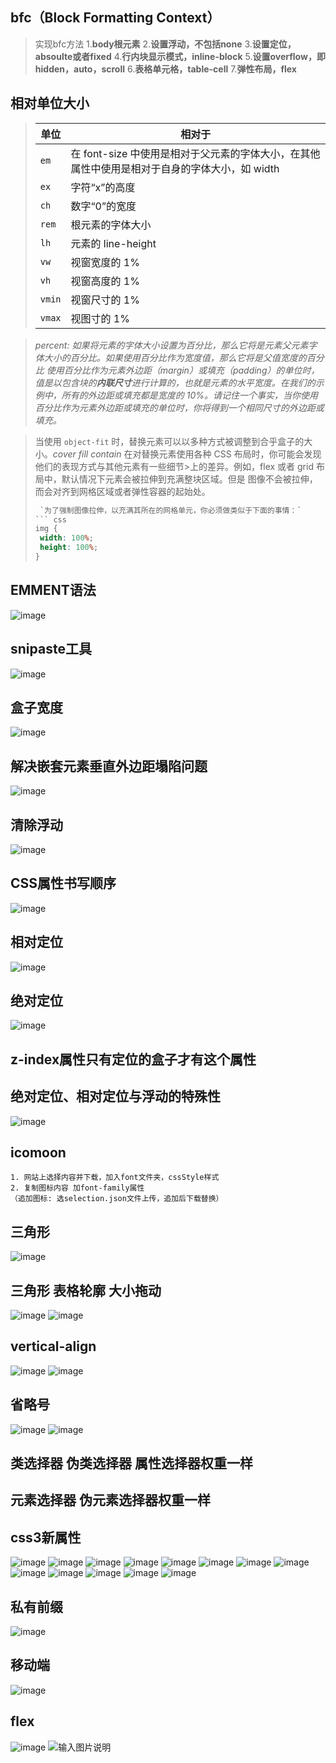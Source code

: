 ## bfc（**Block Formatting Context**）
> 实现bfc方法
> 1.**body根元素**
> 2.**设置浮动，不包括none**
> 3.**设置定位，absoulte或者fixed**
> 4.**行内块显示模式，inline-block**
> 5.**设置overflow，即hidden，auto，scroll**
> 6.**表格单元格，table-cell**
> 7.**弹性布局，flex**

## 相对单位大小
> |单位|相对于|
> |---|---|
> |`em`|在 font-size 中使用是相对于父元素的字体大小，在其他属性中使用是相对于自身的字体大小，如 width|
> |`ex`|字符“x”的高度|
> |`ch`|数字“0”的宽度|
> |`rem`|根元素的字体大小|
> |`lh`|元素的 line-height|
> |`vw`|视窗宽度的 1%|
> |`vh`|视窗高度的 1%|
> |`vmin`|视窗尺寸的 1%|
> |`vmax`|视图寸的 1%||

> *percent: 如果将元素的字体大小设置为百分比，那么它将是元素父元素字体大小的百分比。如果使用百分比作为宽度值，那么它将是父值宽度的百分比*
> *使用百分比作为元素外边距（margin）或填充（padding）的单位时，值是以包含块的**内联尺寸**进行计算的，也就是元素的水平宽度。在我们的示例中，所有的外边距或填充都是宽度的 10%。请记住一个事实，当你使用百分比作为元素外边距或填充的单位时，你将得到一个相同尺寸的外边距或填充。*

> 当使用 `object-fit` 时，替换元素可以以多种方式被调整到合乎盒子的大小。*cover fill contain*
> 在对替换元素使用各种 CSS 布局时，你可能会发现他们的表现方式与其他元素有一些细节>上的差异。例如，flex 或者 grid 布局中，默认情况下元素会被拉伸到充满整块区域。但是
 图像不会被拉伸，而会对齐到网格区域或者弹性容器的起始处。
> ``` css
>  `为了强制图像拉伸，以充满其所在的网格单元，你必须做类似于下面的事情：`
> ``` css
> img {
>  width: 100%;
>  height: 100%;
>}
> ```


## EMMENT语法
![image](https://user-images.githubusercontent.com/48239113/222026982-ac9ccb0a-0300-4ea6-bfa8-6a0e495dbe05.png)

## snipaste工具
![image](https://user-images.githubusercontent.com/48239113/222028021-8c318d8f-0f90-41e1-b22a-44b0543bba7d.png)

## 盒子宽度
![image](https://user-images.githubusercontent.com/48239113/222028071-82a3ec8f-46f9-432f-8ee5-957848f1282c.png)

## 解决嵌套元素垂直外边距塌陷问题
![image](https://user-images.githubusercontent.com/48239113/222028100-69046d45-98db-4b5c-b50e-67fc8c7f707e.png)

## 清除浮动
![image](https://user-images.githubusercontent.com/48239113/222028134-37f1befa-c45a-422e-b507-947baffad638.png)

## CSS属性书写顺序
![image](https://user-images.githubusercontent.com/48239113/222028159-40c13430-7158-4094-b92d-d226c22483c2.png)

## 相对定位
![image](https://user-images.githubusercontent.com/48239113/222028202-fd945b7e-2a68-4f5d-93eb-35d4faa1dc30.png)

## 绝对定位
![image](https://user-images.githubusercontent.com/48239113/222028212-709fce9f-990c-4859-99a2-42ec80279f33.png)

## z-index属性只有定位的盒子才有这个属性

## 绝对定位、相对定位与浮动的特殊性
![image](https://user-images.githubusercontent.com/48239113/222028235-3eca2757-004b-47aa-89ec-a15249488094.png)

## icomoon
```
1. 网站上选择内容并下载，加入font文件夹，cssStyle样式
2. 复制图标内容 加font-family属性
（追加图标: 选selection.json文件上传，追加后下载替换）
```
## 三角形
![image](https://user-images.githubusercontent.com/48239113/222028264-db9c7d0f-4ce8-47ab-b4e1-013862e7b9a8.png)

## 三角形 表格轮廓 大小拖动
![image](https://user-images.githubusercontent.com/48239113/222028279-120e946f-b0da-40e1-9137-026a9e6f0f3b.png)
![image](https://user-images.githubusercontent.com/48239113/222028296-4caf747e-fda2-44d9-a884-fa182e74a083.png)

## vertical-align
![image](https://user-images.githubusercontent.com/48239113/222028320-9339e210-26f2-49ff-a6bd-b59f77c8a49a.png)
![image](https://user-images.githubusercontent.com/48239113/222028336-f60b4958-6f1a-4064-bb17-fd0415ca86cd.png)

## 省略号
![image](https://user-images.githubusercontent.com/48239113/222028359-677e3343-7c18-4c11-a5f0-8164ca1f066e.png)
![image](https://user-images.githubusercontent.com/48239113/222028380-d88dde26-1f1c-499a-88bd-05d1b77a757a.png)

## 类选择器 伪类选择器 属性选择器权重一样
## 元素选择器 伪元素选择器权重一样

## css3新属性
![image](https://user-images.githubusercontent.com/48239113/222310368-ac5d0958-39ad-45de-a90e-ee481cfa5a9f.png)
![image](https://user-images.githubusercontent.com/48239113/222310411-d2df5c66-f8d5-4164-b356-21fa1beee39b.png)
![image](https://user-images.githubusercontent.com/48239113/222310429-4c2ffd1e-ec27-4f31-b5d0-4ea95b49fb15.png)
![image](https://user-images.githubusercontent.com/48239113/222310448-4c1baff1-b0b6-4d4e-8032-511f897954a8.png)
![image](https://user-images.githubusercontent.com/48239113/222310481-e2a6264a-70bc-41b0-bb2e-907999271e78.png)
![image](https://user-images.githubusercontent.com/48239113/222310498-9650454f-c21a-4c48-80d7-124e48898382.png)
![image](https://user-images.githubusercontent.com/48239113/222745156-102ee39c-69f2-408f-996b-3d418d1568fb.png)
![image](https://user-images.githubusercontent.com/48239113/222745257-e1f01de2-7d37-4283-b9c0-9792cf029e47.png)
![image](https://user-images.githubusercontent.com/48239113/222745342-12aae704-63c1-46d7-bd1a-aa39176d7ba2.png)
![image](https://user-images.githubusercontent.com/48239113/222745477-4a49864d-98d9-46d6-9f3d-a021a858f71c.png)
![image](https://user-images.githubusercontent.com/48239113/222745642-87e52bd5-bae0-45af-b893-f03a5def5dff.png)
![image](https://user-images.githubusercontent.com/48239113/222745827-e3e81b42-764b-4f08-8e77-042f1686c7ea.png)
![image](https://user-images.githubusercontent.com/48239113/222745908-06dd8417-efd9-457b-9b03-4abb0afe5026.png)

## 私有前缀
![image](https://user-images.githubusercontent.com/48239113/222752878-9aba871e-0d0e-496e-8e53-095bc08624a7.png)

## 移动端
![image](https://user-images.githubusercontent.com/48239113/223062769-55154bf4-9998-443c-8314-7b498368e731.png)

## flex
![image](https://user-images.githubusercontent.com/48239113/223303313-007ee471-1c2a-4d60-87c0-477a3c90cf36.png)
![输入图片说明](/imgs/2023-03-08/xEKNgySI6k6jyZjB.png)

















































<!--stackedit_data:
eyJoaXN0b3J5IjpbODY0ODYwNTkyLDE0NTQ0ODY3NDEsLTE0MT
I3Mjk5OTUsLTE1NDAzOTA1MjEsLTIxMDk2NzM1NDQsMTUyNzg0
ODk3MCwxMDI2Mjg4ODQyLDEwNzk5MTUyOTUsODgwNTQ1MDkzLC
0xNDAyNDIyNDIwLC0xNTA4Mjk4MDA0LC0yMDkwNTM4MjU3LDE3
ODcyNTc4NjUsOTIyNzc4NjMsMTczOTQ5Mjk5MCwtMjA2MDk2Nj
Q5NCwtNjcwMzA4NDQ5LC02ODYzNjg4ODgsLTE1MTIyMDA1MTgs
NjExMDM1Njg4XX0=
-->